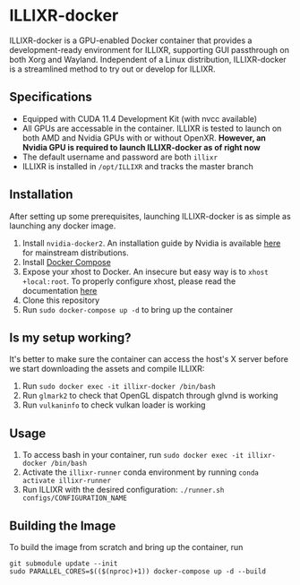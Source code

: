 # ILLIXR-docker

ILLIXR-docker is a GPU-enabled Docker container that provides a development-ready environment for ILLIXR, supporting GUI passthrough on both Xorg and Wayland. Independent of a Linux distribution, ILLIXR-docker is a streamlined method to try out or develop for ILLIXR.

## Specifications
- Equipped with CUDA 11.4 Development Kit (with nvcc available)
- All GPUs are accessable in the container. ILLIXR is tested to launch on both AMD and Nvidia GPUs with or without OpenXR. **However, an Nvidia GPU is required to launch ILLIXR-docker as of right now**
- The default username and password are both `illixr`
- ILLIXR is installed in `/opt/ILLIXR` and tracks the master branch

## Installation
After setting up some prerequisites, launching ILLIXR-docker is as simple as launching any docker image.
1. Install `nvidia-docker2`. An installation guide by Nvidia is available [here](https://docs.nvidia.com/datacenter/cloud-native/container-toolkit/install-guide.html) for mainstream distributions.
2. Install [Docker Compose](https://docs.docker.com/compose/install/)
3. Expose your xhost to Docker. An insecure but easy way is to `xhost +local:root`. To properly configure xhost, please read the documentation [here](http://wiki.ros.org/docker/Tutorials/GUI)
4. Clone this repository
5. Run `sudo docker-compose up -d` to bring up the container

## Is my setup working?
It's better to make sure the container can access the host's X server before we start downloading the assets and compile ILLIXR:
1. Run `sudo docker exec -it illixr-docker /bin/bash` 
2. Run `glmark2` to check that OpenGL dispatch through glvnd is working
3. Run `vulkaninfo` to check vulkan loader is working

## Usage
1. To access bash in your container, run `sudo docker exec -it illixr-docker /bin/bash`
2. Activate the `illixr-runner` conda environment by running `conda activate illixr-runner`
3. Run ILLIXR with the desired configuration: `./runner.sh configs/CONFIGURATION_NAME`

## Building the Image
To build the image from scratch and bring up the container, run
```
git submodule update --init
sudo PARALLEL_CORES=$(($(nproc)+1)) docker-compose up -d --build
```
